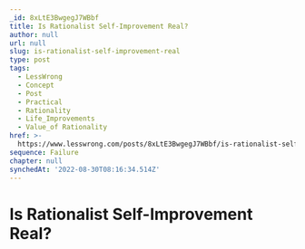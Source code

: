 ```yaml
---
_id: 8xLtE3BwgegJ7WBbf
title: Is Rationalist Self-Improvement Real?
author: null
url: null
slug: is-rationalist-self-improvement-real
type: post
tags:
  - LessWrong
  - Concept
  - Post
  - Practical
  - Rationality
  - Life_Improvements
  - Value_of Rationality
href: >-
  https://www.lesswrong.com/posts/8xLtE3BwgegJ7WBbf/is-rationalist-self-improvement-real
sequence: Failure
chapter: null
synchedAt: '2022-08-30T08:16:34.514Z'
---
```

# Is Rationalist Self-Improvement Real?

